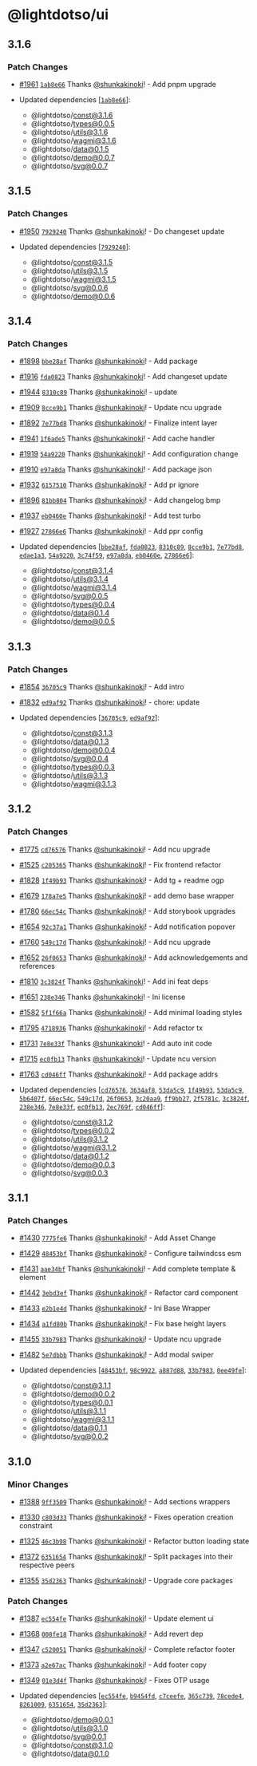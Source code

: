 # @lightdotso/ui

## 3.1.6

### Patch Changes

- [#1961](https://github.com/LightotSo/LightotSo/pull/1961) [`1ab8e66`](https://github.com/LightotSo/LightotSo/commit/1ab8e662bb5ee7cb25c434f72548a8e7701b8d3a) Thanks [@shunkakinoki](https://github.com/shunkakinoki)! - Add pnpm upgrade

- Updated dependencies [[`1ab8e66`](https://github.com/LightotSo/LightotSo/commit/1ab8e662bb5ee7cb25c434f72548a8e7701b8d3a)]:
  - @lightdotso/const@3.1.6
  - @lightdotso/types@0.0.5
  - @lightdotso/utils@3.1.6
  - @lightdotso/wagmi@3.1.6
  - @lightdotso/data@0.1.5
  - @lightdotso/demo@0.0.7
  - @lightdotso/svg@0.0.7

## 3.1.5

### Patch Changes

- [#1950](https://github.com/LightotSo/LightotSo/pull/1950) [`7929240`](https://github.com/LightotSo/LightotSo/commit/79292406cad549b546bddfb37e77e85689201212) Thanks [@shunkakinoki](https://github.com/shunkakinoki)! - Do changeset update

- Updated dependencies [[`7929240`](https://github.com/LightotSo/LightotSo/commit/79292406cad549b546bddfb37e77e85689201212)]:
  - @lightdotso/const@3.1.5
  - @lightdotso/utils@3.1.5
  - @lightdotso/wagmi@3.1.5
  - @lightdotso/svg@0.0.6
  - @lightdotso/demo@0.0.6

## 3.1.4

### Patch Changes

- [#1898](https://github.com/LightotSo/LightotSo/pull/1898) [`bbe28af`](https://github.com/LightotSo/LightotSo/commit/bbe28af571881afbe20a84a81db2ab1f7746b11f) Thanks [@shunkakinoki](https://github.com/shunkakinoki)! - Add package

- [#1916](https://github.com/LightotSo/LightotSo/pull/1916) [`fda0823`](https://github.com/LightotSo/LightotSo/commit/fda08234433e19a5573dacca2f6fcb40caf0a458) Thanks [@shunkakinoki](https://github.com/shunkakinoki)! - Add changeset update

- [#1944](https://github.com/LightotSo/LightotSo/pull/1944) [`8310c89`](https://github.com/LightotSo/LightotSo/commit/8310c89d2593b00c759cffb096bd73b8bf1e7a43) Thanks [@shunkakinoki](https://github.com/shunkakinoki)! - update

- [#1909](https://github.com/LightotSo/LightotSo/pull/1909) [`8cce9b1`](https://github.com/LightotSo/LightotSo/commit/8cce9b10f27e1005b7c2ab2c725e7af3972a2bfc) Thanks [@shunkakinoki](https://github.com/shunkakinoki)! - Update ncu upgrade

- [#1892](https://github.com/LightotSo/LightotSo/pull/1892) [`7e77bd8`](https://github.com/LightotSo/LightotSo/commit/7e77bd82e4656d514bdb00d6b160d7f0fdc5952d) Thanks [@shunkakinoki](https://github.com/shunkakinoki)! - Finalize intent layer

- [#1941](https://github.com/LightotSo/LightotSo/pull/1941) [`1f6ade5`](https://github.com/LightotSo/LightotSo/commit/1f6ade5e8562de488b22b9e4aef6356dab008c8e) Thanks [@shunkakinoki](https://github.com/shunkakinoki)! - Add cache handler

- [#1919](https://github.com/LightotSo/LightotSo/pull/1919) [`54a9220`](https://github.com/LightotSo/LightotSo/commit/54a9220b468f7cc6707591c0fdc487bb41e878ec) Thanks [@shunkakinoki](https://github.com/shunkakinoki)! - Add configuration change

- [#1910](https://github.com/LightotSo/LightotSo/pull/1910) [`e97a8da`](https://github.com/LightotSo/LightotSo/commit/e97a8da7fa0e903047c9c74b6e8342ea3d2b9ea8) Thanks [@shunkakinoki](https://github.com/shunkakinoki)! - Add package json

- [#1932](https://github.com/LightotSo/LightotSo/pull/1932) [`6157510`](https://github.com/LightotSo/LightotSo/commit/615751041137814400568831454381762f13a62f) Thanks [@shunkakinoki](https://github.com/shunkakinoki)! - Add pr ignore

- [#1896](https://github.com/LightotSo/LightotSo/pull/1896) [`81bb804`](https://github.com/LightotSo/LightotSo/commit/81bb8043aa151160af9d32f9c5df912348ea5d6e) Thanks [@shunkakinoki](https://github.com/shunkakinoki)! - Add changelog bmp

- [#1937](https://github.com/LightotSo/LightotSo/pull/1937) [`eb0460e`](https://github.com/LightotSo/LightotSo/commit/eb0460e762e5dd9a43cb7d528795aa19df4fdf2c) Thanks [@shunkakinoki](https://github.com/shunkakinoki)! - Add test turbo

- [#1927](https://github.com/LightotSo/LightotSo/pull/1927) [`27866e6`](https://github.com/LightotSo/LightotSo/commit/27866e6433a4469e2559f7517a3f50383c564d7f) Thanks [@shunkakinoki](https://github.com/shunkakinoki)! - Add ppr config

- Updated dependencies [[`bbe28af`](https://github.com/LightotSo/LightotSo/commit/bbe28af571881afbe20a84a81db2ab1f7746b11f), [`fda0823`](https://github.com/LightotSo/LightotSo/commit/fda08234433e19a5573dacca2f6fcb40caf0a458), [`8310c89`](https://github.com/LightotSo/LightotSo/commit/8310c89d2593b00c759cffb096bd73b8bf1e7a43), [`8cce9b1`](https://github.com/LightotSo/LightotSo/commit/8cce9b10f27e1005b7c2ab2c725e7af3972a2bfc), [`7e77bd8`](https://github.com/LightotSo/LightotSo/commit/7e77bd82e4656d514bdb00d6b160d7f0fdc5952d), [`edae1a3`](https://github.com/LightotSo/LightotSo/commit/edae1a32260ed964ac22ea49cac9912d08a929b2), [`54a9220`](https://github.com/LightotSo/LightotSo/commit/54a9220b468f7cc6707591c0fdc487bb41e878ec), [`3c74f59`](https://github.com/LightotSo/LightotSo/commit/3c74f5968479f85f840c33266dff3f84cb4496f7), [`e97a8da`](https://github.com/LightotSo/LightotSo/commit/e97a8da7fa0e903047c9c74b6e8342ea3d2b9ea8), [`eb0460e`](https://github.com/LightotSo/LightotSo/commit/eb0460e762e5dd9a43cb7d528795aa19df4fdf2c), [`27866e6`](https://github.com/LightotSo/LightotSo/commit/27866e6433a4469e2559f7517a3f50383c564d7f)]:
  - @lightdotso/const@3.1.4
  - @lightdotso/utils@3.1.4
  - @lightdotso/wagmi@3.1.4
  - @lightdotso/svg@0.0.5
  - @lightdotso/types@0.0.4
  - @lightdotso/data@0.1.4
  - @lightdotso/demo@0.0.5

## 3.1.3

### Patch Changes

- [#1854](https://github.com/LightotSo/LightotSo/pull/1854) [`36705c9`](https://github.com/LightotSo/LightotSo/commit/36705c90dc5fbbb8180221eb7c08f1c844714bff) Thanks [@shunkakinoki](https://github.com/shunkakinoki)! - Add intro

- [#1832](https://github.com/LightotSo/LightotSo/pull/1832) [`ed9af92`](https://github.com/LightotSo/LightotSo/commit/ed9af920be0b94d81cf3c7abe753e1fc8144e3fc) Thanks [@shunkakinoki](https://github.com/shunkakinoki)! - chore: update

- Updated dependencies [[`36705c9`](https://github.com/LightotSo/LightotSo/commit/36705c90dc5fbbb8180221eb7c08f1c844714bff), [`ed9af92`](https://github.com/LightotSo/LightotSo/commit/ed9af920be0b94d81cf3c7abe753e1fc8144e3fc)]:
  - @lightdotso/const@3.1.3
  - @lightdotso/data@0.1.3
  - @lightdotso/demo@0.0.4
  - @lightdotso/svg@0.0.4
  - @lightdotso/types@0.0.3
  - @lightdotso/utils@3.1.3
  - @lightdotso/wagmi@3.1.3

## 3.1.2

### Patch Changes

- [#1775](https://github.com/LightotSo/LightotSo/pull/1775) [`cd76576`](https://github.com/LightotSo/LightotSo/commit/cd765766ac828c75dd8ad1a068a07b859009c085) Thanks [@shunkakinoki](https://github.com/shunkakinoki)! - Add ncu upgrade

- [#1525](https://github.com/LightotSo/LightotSo/pull/1525) [`c205365`](https://github.com/LightotSo/LightotSo/commit/c20536573c633dc0dc292c2e77413dd99b1cbe4e) Thanks [@shunkakinoki](https://github.com/shunkakinoki)! - Fix frontend refactor

- [#1828](https://github.com/LightotSo/LightotSo/pull/1828) [`1f49b93`](https://github.com/LightotSo/LightotSo/commit/1f49b939979776205ad1644a4b1ae6e2501a4ed2) Thanks [@shunkakinoki](https://github.com/shunkakinoki)! - Add tg + readme ogp

- [#1679](https://github.com/LightotSo/LightotSo/pull/1679) [`178a7e5`](https://github.com/LightotSo/LightotSo/commit/178a7e50e3059be679ae5e262def126e10a03c8a) Thanks [@shunkakinoki](https://github.com/shunkakinoki)! - add demo base wrapper

- [#1780](https://github.com/LightotSo/LightotSo/pull/1780) [`66ec54c`](https://github.com/LightotSo/LightotSo/commit/66ec54cf719720468891d7944bfebf5857829504) Thanks [@shunkakinoki](https://github.com/shunkakinoki)! - Add storybook upgrades

- [#1654](https://github.com/LightotSo/LightotSo/pull/1654) [`92c37a1`](https://github.com/LightotSo/LightotSo/commit/92c37a1de7e71978da1f2a3795a556eea18f3d36) Thanks [@shunkakinoki](https://github.com/shunkakinoki)! - Add notification popover

- [#1760](https://github.com/LightotSo/LightotSo/pull/1760) [`549c17d`](https://github.com/LightotSo/LightotSo/commit/549c17d6db7f3eed9b20fe449823d786fe5d7cb5) Thanks [@shunkakinoki](https://github.com/shunkakinoki)! - Add ncu upgrade

- [#1652](https://github.com/LightotSo/LightotSo/pull/1652) [`26f0653`](https://github.com/LightotSo/LightotSo/commit/26f06531a111fd8746fcb25d1a73211a418289cd) Thanks [@shunkakinoki](https://github.com/shunkakinoki)! - Add acknowledgements and references

- [#1810](https://github.com/LightotSo/LightotSo/pull/1810) [`3c3824f`](https://github.com/LightotSo/LightotSo/commit/3c3824f90c790785ea81aa525dd8691257505567) Thanks [@shunkakinoki](https://github.com/shunkakinoki)! - Add ini feat deps

- [#1651](https://github.com/LightotSo/LightotSo/pull/1651) [`238e346`](https://github.com/LightotSo/LightotSo/commit/238e34694988a0af454efb049acafc4a40575f56) Thanks [@shunkakinoki](https://github.com/shunkakinoki)! - Ini license

- [#1582](https://github.com/LightotSo/LightotSo/pull/1582) [`5f1f66a`](https://github.com/LightotSo/LightotSo/commit/5f1f66a3cc924c5fcf1bbb8e1f1672409830dd2e) Thanks [@shunkakinoki](https://github.com/shunkakinoki)! - Add minimal loading styles

- [#1795](https://github.com/LightotSo/LightotSo/pull/1795) [`4718936`](https://github.com/LightotSo/LightotSo/commit/471893669fd5933a584aec0e3d59b60514504dbc) Thanks [@shunkakinoki](https://github.com/shunkakinoki)! - Add refactor tx

- [#1731](https://github.com/LightotSo/LightotSo/pull/1731) [`7e8e33f`](https://github.com/LightotSo/LightotSo/commit/7e8e33fd2f4d7d41b52b78cc9a05a383574290f2) Thanks [@shunkakinoki](https://github.com/shunkakinoki)! - Add auto init code

- [#1715](https://github.com/LightotSo/LightotSo/pull/1715) [`ec0fb13`](https://github.com/LightotSo/LightotSo/commit/ec0fb131eb9bf0907e3f53e75f0e20115eb1b692) Thanks [@shunkakinoki](https://github.com/shunkakinoki)! - Update ncu version

- [#1763](https://github.com/LightotSo/LightotSo/pull/1763) [`cd046ff`](https://github.com/LightotSo/LightotSo/commit/cd046ffd92d97cf47354ed99435d00d0291668e8) Thanks [@shunkakinoki](https://github.com/shunkakinoki)! - Add package addrs

- Updated dependencies [[`cd76576`](https://github.com/LightotSo/LightotSo/commit/cd765766ac828c75dd8ad1a068a07b859009c085), [`3634af8`](https://github.com/LightotSo/LightotSo/commit/3634af8ccae4ed7c5957ff22959e48d69b75f774), [`53da5c9`](https://github.com/LightotSo/LightotSo/commit/53da5c96f0a858500bbdc89bd6327a7eb5089e6c), [`1f49b93`](https://github.com/LightotSo/LightotSo/commit/1f49b939979776205ad1644a4b1ae6e2501a4ed2), [`53da5c9`](https://github.com/LightotSo/LightotSo/commit/53da5c96f0a858500bbdc89bd6327a7eb5089e6c), [`5b6407f`](https://github.com/LightotSo/LightotSo/commit/5b6407f21716f7118c0518139207b94ba7f6f794), [`66ec54c`](https://github.com/LightotSo/LightotSo/commit/66ec54cf719720468891d7944bfebf5857829504), [`549c17d`](https://github.com/LightotSo/LightotSo/commit/549c17d6db7f3eed9b20fe449823d786fe5d7cb5), [`26f0653`](https://github.com/LightotSo/LightotSo/commit/26f06531a111fd8746fcb25d1a73211a418289cd), [`3c20aa9`](https://github.com/LightotSo/LightotSo/commit/3c20aa9ca4252e738b41a393d2a21791e8fe720e), [`ff9bb27`](https://github.com/LightotSo/LightotSo/commit/ff9bb272b8bec12d33639fdec39e3222b5318f9d), [`2f5781c`](https://github.com/LightotSo/LightotSo/commit/2f5781cc87aaa678ed6d53e254e4d867b21ffa4f), [`3c3824f`](https://github.com/LightotSo/LightotSo/commit/3c3824f90c790785ea81aa525dd8691257505567), [`238e346`](https://github.com/LightotSo/LightotSo/commit/238e34694988a0af454efb049acafc4a40575f56), [`7e8e33f`](https://github.com/LightotSo/LightotSo/commit/7e8e33fd2f4d7d41b52b78cc9a05a383574290f2), [`ec0fb13`](https://github.com/LightotSo/LightotSo/commit/ec0fb131eb9bf0907e3f53e75f0e20115eb1b692), [`2ec769f`](https://github.com/LightotSo/LightotSo/commit/2ec769f0449b2986df898d69599d794589ff2037), [`cd046ff`](https://github.com/LightotSo/LightotSo/commit/cd046ffd92d97cf47354ed99435d00d0291668e8)]:
  - @lightdotso/const@3.1.2
  - @lightdotso/types@0.0.2
  - @lightdotso/utils@3.1.2
  - @lightdotso/wagmi@3.1.2
  - @lightdotso/data@0.1.2
  - @lightdotso/demo@0.0.3
  - @lightdotso/svg@0.0.3

## 3.1.1

### Patch Changes

- [#1430](https://github.com/LightotSo/LightotSo/pull/1430) [`7775fe6`](https://github.com/LightotSo/LightotSo/commit/7775fe6dc64589adbb8aff0bfccd91ce15576d5b) Thanks [@shunkakinoki](https://github.com/shunkakinoki)! - Add Asset Change

- [#1429](https://github.com/LightotSo/LightotSo/pull/1429) [`48453bf`](https://github.com/LightotSo/LightotSo/commit/48453bfaf66de41a8dee355e8e56c2c1f334c32a) Thanks [@shunkakinoki](https://github.com/shunkakinoki)! - Configure tailwindcss esm

- [#1431](https://github.com/LightotSo/LightotSo/pull/1431) [`aae34bf`](https://github.com/LightotSo/LightotSo/commit/aae34bfc21e074fe5745b77e5c9284e33d11b204) Thanks [@shunkakinoki](https://github.com/shunkakinoki)! - Add complete template & element

- [#1442](https://github.com/LightotSo/LightotSo/pull/1442) [`3ebd3ef`](https://github.com/LightotSo/LightotSo/commit/3ebd3eff715e6ff51549d0de4c1eb76a90d99cad) Thanks [@shunkakinoki](https://github.com/shunkakinoki)! - Refactor card component

- [#1433](https://github.com/LightotSo/LightotSo/pull/1433) [`e2b1e4d`](https://github.com/LightotSo/LightotSo/commit/e2b1e4d759fafb1b480e3667de4dc95b0865ce2a) Thanks [@shunkakinoki](https://github.com/shunkakinoki)! - Ini Base Wrapper

- [#1434](https://github.com/LightotSo/LightotSo/pull/1434) [`a1fd80b`](https://github.com/LightotSo/LightotSo/commit/a1fd80b180af6d49b523faabd138422b2a91674c) Thanks [@shunkakinoki](https://github.com/shunkakinoki)! - Fix base height layers

- [#1455](https://github.com/LightotSo/LightotSo/pull/1455) [`33b7983`](https://github.com/LightotSo/LightotSo/commit/33b79832712965b6d95674239a2e78f95938a2f4) Thanks [@shunkakinoki](https://github.com/shunkakinoki)! - Update ncu upgrade

- [#1482](https://github.com/LightotSo/LightotSo/pull/1482) [`5e7dbbb`](https://github.com/LightotSo/LightotSo/commit/5e7dbbb74158b4c3885819d673ce7dcb5c5ad706) Thanks [@shunkakinoki](https://github.com/shunkakinoki)! - Add modal swiper

- Updated dependencies [[`48453bf`](https://github.com/LightotSo/LightotSo/commit/48453bfaf66de41a8dee355e8e56c2c1f334c32a), [`98c9922`](https://github.com/LightotSo/LightotSo/commit/98c9922c3fb3d2cfa2073182c50e822ce7bfbe4d), [`a887d88`](https://github.com/LightotSo/LightotSo/commit/a887d88322fdd936a4d6d07e965095bb330e19e7), [`33b7983`](https://github.com/LightotSo/LightotSo/commit/33b79832712965b6d95674239a2e78f95938a2f4), [`0ee49fe`](https://github.com/LightotSo/LightotSo/commit/0ee49fee18bdb3163f9ac50b6be3efe3fc783b6e)]:
  - @lightdotso/const@3.1.1
  - @lightdotso/demo@0.0.2
  - @lightdotso/types@0.0.1
  - @lightdotso/utils@3.1.1
  - @lightdotso/wagmi@3.1.1
  - @lightdotso/data@0.1.1
  - @lightdotso/svg@0.0.2

## 3.1.0

### Minor Changes

- [#1388](https://github.com/LightotSo/LightotSo/pull/1388) [`9ff3509`](https://github.com/LightotSo/LightotSo/commit/9ff3509103697ca25d714f37ea737d663ca82c61) Thanks [@shunkakinoki](https://github.com/shunkakinoki)! - Add sections wrappers

- [#1330](https://github.com/LightotSo/LightotSo/pull/1330) [`c803d33`](https://github.com/LightotSo/LightotSo/commit/c803d33a77f0f7b87c34808efa925bbf204a32e0) Thanks [@shunkakinoki](https://github.com/shunkakinoki)! - Fixes operation creation constraint

- [#1325](https://github.com/LightotSo/LightotSo/pull/1325) [`46c3b98`](https://github.com/LightotSo/LightotSo/commit/46c3b9852fc1689662bf6487b0b53d31f0c253c1) Thanks [@shunkakinoki](https://github.com/shunkakinoki)! - Refactor button loading state

- [#1372](https://github.com/LightotSo/LightotSo/pull/1372) [`6351654`](https://github.com/LightotSo/LightotSo/commit/6351654eb5cb938a7eacc63d441c86736bf26a36) Thanks [@shunkakinoki](https://github.com/shunkakinoki)! - Split packages into their respective peers

- [#1355](https://github.com/LightotSo/LightotSo/pull/1355) [`35d2363`](https://github.com/LightotSo/LightotSo/commit/35d2363c6b0a35c14689033956b2507473643d92) Thanks [@shunkakinoki](https://github.com/shunkakinoki)! - Upgrade core packages

### Patch Changes

- [#1387](https://github.com/LightotSo/LightotSo/pull/1387) [`ec554fe`](https://github.com/LightotSo/LightotSo/commit/ec554fe7557d5f2a6777ed4bcaf0d2a21d7ff7e1) Thanks [@shunkakinoki](https://github.com/shunkakinoki)! - Update element ui

- [#1368](https://github.com/LightotSo/LightotSo/pull/1368) [`008fe18`](https://github.com/LightotSo/LightotSo/commit/008fe18dcd1d7ca091a81bd68a915627be1a4773) Thanks [@shunkakinoki](https://github.com/shunkakinoki)! - Add revert dep

- [#1347](https://github.com/LightotSo/LightotSo/pull/1347) [`c520051`](https://github.com/LightotSo/LightotSo/commit/c520051e9656bb789d7fcb8ca81aa2ab638ade03) Thanks [@shunkakinoki](https://github.com/shunkakinoki)! - Complete refactor footer

- [#1373](https://github.com/LightotSo/LightotSo/pull/1373) [`a2e67ac`](https://github.com/LightotSo/LightotSo/commit/a2e67acb9f2fc95c155c732328fcbbd14ff7cad9) Thanks [@shunkakinoki](https://github.com/shunkakinoki)! - Add footer copy

- [#1349](https://github.com/LightotSo/LightotSo/pull/1349) [`01e3d4f`](https://github.com/LightotSo/LightotSo/commit/01e3d4f662bd1f9137f0387c2164e3ca35cd3c22) Thanks [@shunkakinoki](https://github.com/shunkakinoki)! - Fixes OTP usage

- Updated dependencies [[`ec554fe`](https://github.com/LightotSo/LightotSo/commit/ec554fe7557d5f2a6777ed4bcaf0d2a21d7ff7e1), [`b9454fd`](https://github.com/LightotSo/LightotSo/commit/b9454fdea76d0dc5d2f4e70f7eaa7b75ea1db612), [`c7ceefe`](https://github.com/LightotSo/LightotSo/commit/c7ceefeb0ca25acbafa9e002093e5d0848a822c5), [`365c739`](https://github.com/LightotSo/LightotSo/commit/365c739bc5cafabfa92d0cb77f6e8488a3a83c96), [`78cede4`](https://github.com/LightotSo/LightotSo/commit/78cede4cb27b34a6087c9d7c96303c9aa461002b), [`8261009`](https://github.com/LightotSo/LightotSo/commit/82610094a8e337e2029cc37e30231c7dbf64c79c), [`6351654`](https://github.com/LightotSo/LightotSo/commit/6351654eb5cb938a7eacc63d441c86736bf26a36), [`35d2363`](https://github.com/LightotSo/LightotSo/commit/35d2363c6b0a35c14689033956b2507473643d92)]:
  - @lightdotso/demo@0.0.1
  - @lightdotso/utils@3.1.0
  - @lightdotso/svg@0.0.1
  - @lightdotso/const@3.1.0
  - @lightdotso/data@0.1.0
